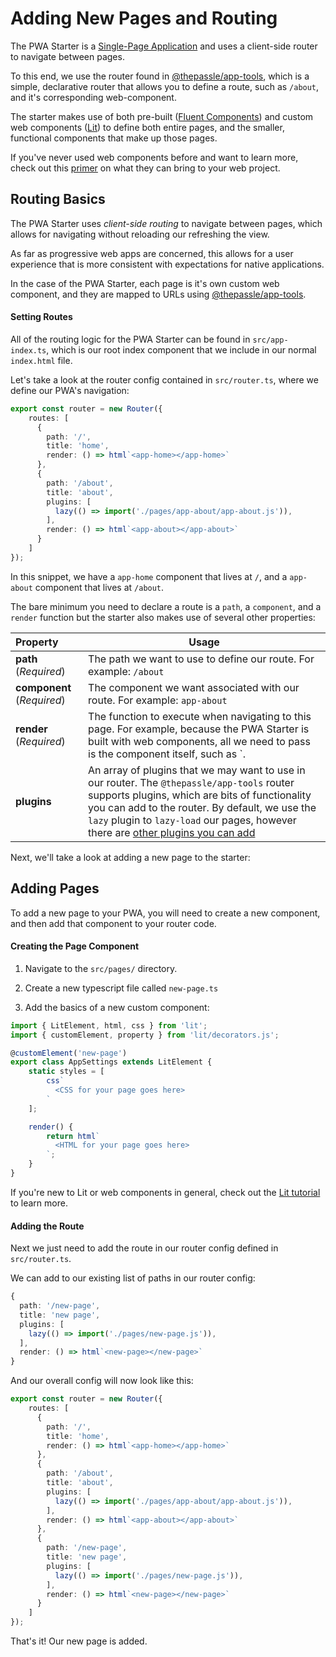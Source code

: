 # Adding New Pages and Routing

The PWA Starter is a [Single-Page Application](https://developer.mozilla.org/en-US/docs/Glossary/SPA) and uses a client-side router to navigate between pages. 

To this end, we use the router found in [@thepassle/app-tools](https://github.com/thepassle/app-tools/tree/master/router), which is a simple, declarative router that allows you to define a route, such as `/about`, and it's corresponding web-component. 

The starter makes use of both pre-built ([Fluent Components](https://docs.microsoft.com/en-us/fluent-ui/web-components/)) and custom web components ([Lit](https://lit.dev/)) to define both entire pages, and the smaller, functional components that make up those pages.

If you've never used web components before and want to learn more, check out this [primer](https://www.fast.design/docs/resources/why-web-components) on what they can bring to your web project.

## Routing Basics
The PWA Starter uses *client-side routing* to navigate between pages, which allows for navigating without reloading our refreshing the view.

As far as progressive web apps are concerned, this allows for a user experience that is more consistent with expectations for native applications.

In the case of the PWA Starter, each page is it's own custom web component, and they are mapped to URLs using [@thepassle/app-tools](https://github.com/thepassle/app-tools/tree/master/router#usage).

#### Setting Routes

All of the routing logic for the PWA Starter can be found in `src/app-index.ts`, which is our root index component that we include in our normal `index.html` file.

Let's take a look at the router config contained in `src/router.ts`, where we define our PWA's navigation:

```typescript
export const router = new Router({
    routes: [
      {
        path: '/',
        title: 'home',
        render: () => html`<app-home></app-home>`
      },
      {
        path: '/about',
        title: 'about',
        plugins: [
          lazy(() => import('./pages/app-about/app-about.js')),
        ],
        render: () => html`<app-about></app-about>`
      }
    ]
});
```

In this snippet, we have a `app-home` component that lives at `/`, and a `app-about` component that lives at `/about`. 

The bare minimum you need to declare a route is a `path`, a `component`, and a `render` function but the starter also makes use of several other properties:

| Property |Usage |
| :------|------ |
| **path** (*Required*)  |The path we want to use to define our route. For example: `/about`|
| **component** (*Required*) |The component we want associated with our route. For example: `app-about` |
| **render** (*Required*) | The function to execute when navigating to this page. For example, because the PWA Starter is built with web components, all we need to pass is the component itself, such as `<app-home></app-home>. |
| **plugins** | An array of plugins that we may want to use in our router. The `@thepassle/app-tools` router supports plugins, which are bits of functionality you can add to the router. By default, we use the `lazy` plugin to `lazy-load` our pages, however there are [other plugins you can add](https://github.com/thepassle/app-tools/tree/master/router#composable)


Next, we'll take a look at adding a new page to the starter:

## Adding Pages

To add a new page to your PWA, you will need to create a new component, and then add that component to your router code.

#### Creating the Page Component

1. Navigate to the `src/pages/` directory.

2. Create a new typescript file called `new-page.ts`

3. Add the basics of a new custom component:

```typescript
import { LitElement, html, css } from 'lit';
import { customElement, property } from 'lit/decorators.js';

@customElement('new-page')
export class AppSettings extends LitElement {
    static styles = [
        css`
          <CSS for your page goes here>
        `
    ];

    render() {
        return html`
          <HTML for your page goes here>
        `;
    }
}
```

If you're new to Lit or web components in general, check out the [Lit tutorial](https://lit.dev/tutorials/intro-to-lit/) to learn more.

#### Adding the Route

Next we just need to add the route in our router config defined in `src/router.ts`.

We can add to our existing list of paths in our router config:

```typescript
{
  path: '/new-page',
  title: 'new page',
  plugins: [
    lazy(() => import('./pages/new-page.js')),
  ],
  render: () => html`<new-page></new-page>`
}
```

And our overall config will now look like this: 

```typescript
export const router = new Router({
    routes: [
      {
        path: '/',
        title: 'home',
        render: () => html`<app-home></app-home>`
      },
      {
        path: '/about',
        title: 'about',
        plugins: [
          lazy(() => import('./pages/app-about/app-about.js')),
        ],
        render: () => html`<app-about></app-about>`
      },
      {
        path: '/new-page',
        title: 'new page',
        plugins: [
          lazy(() => import('./pages/new-page.js')),
        ],
        render: () => html`<new-page></new-page>`
      }
    ]
});
```

That's it! Our new page is added.